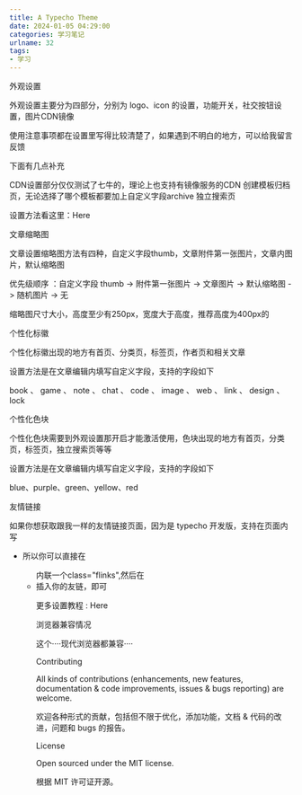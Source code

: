 ```yaml
---
title: A Typecho Theme
date: 2024-01-05 04:29:00
categories: 学习笔记
urlname: 32
tags:
- 学习
---
```

<!--markdown-->外观设置

外观设置主要分为四部分，分别为 logo、icon 的设置，功能开关，社交按钮设置，图片CDN镜像

使用注意事项都在设置里写得比较清楚了，如果遇到不明白的地方，可以给我留言反馈

下面有几点补充

CDN设置部分仅仅测试了七牛的，理论上也支持有镜像服务的CDN
创建模板归档页，无论选择了哪个模板都要加上自定义字段archive
独立搜索页

设置方法看这里：Here

文章缩略图

文章设置缩略图方法有四种，自定义字段thumb，文章附件第一张图片，文章内图片，默认缩略图

优先级顺序 ：自定义字段 thumb -> 附件第一张图片 -> 文章图片 -> 默认缩略图 -> 随机图片 -> 无

缩略图尺寸大小，高度至少有250px，宽度大于高度，推荐高度为400px的

个性化标徽

个性化标徽出现的地方有首页、分类页，标签页，作者页和相关文章

设置方法是在文章编辑内填写自定义字段，支持的字段如下

book 、 game 、 note 、 chat 、 code 、 image 、 web 、 link 、 design 、 lock

个性化色块

个性化色块需要到外观设置那开启才能激活使用，色块出现的地方有首页，分类页，标签页，独立搜索页等等

设置方法是在文章编辑内填写自定义字段，支持的字段如下

blue、purple、green、yellow、red

友情链接

如果你想获取跟我一样的友情链接页面，因为是 typecho 开发版，支持在页面内写<ul><li>

所以你可以直接在<ul>内联一个class="flinks",然后在<li>插入你的友链，即可

更多设置教程 : Here

浏览器兼容情况

这个····现代浏览器都兼容····

Contributing

All kinds of contributions (enhancements, new features, documentation & code improvements, issues & bugs reporting) are welcome.

欢迎各种形式的贡献，包括但不限于优化，添加功能，文档 & 代码的改进，问题和 bugs 的报告。

License

Open sourced under the MIT license.

根据 MIT 许可证开源。
